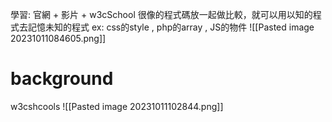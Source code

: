 學習: 
官網 + 影片 + w3cSchool
很像的程式碼放一起做比較，就可以用以知的程式去記憶未知的程式
ex:
css的style  ,  php的array  ,  JS的物件
![[Pasted image 20231011084605.png]]
# background
w3cshcools
![[Pasted image 20231011102844.png]]
